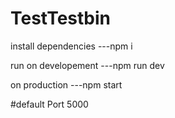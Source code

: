 # TestTestbin

install dependencies 
---npm i 

run on developement 
---npm run dev

on production
---npm start

#default Port 
5000

